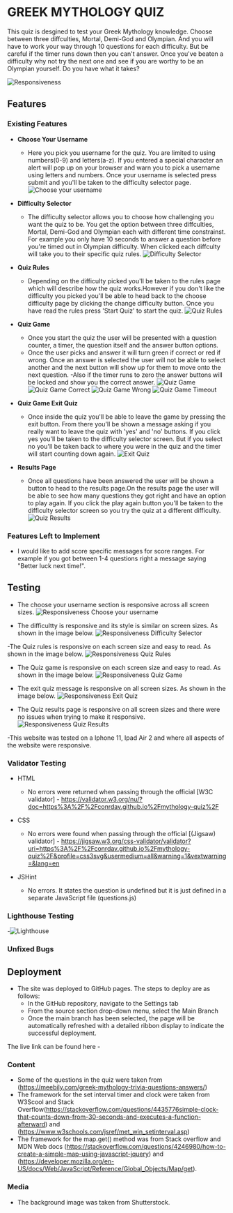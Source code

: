 # GREEK MYTHOLOGY QUIZ

This quiz is desgined to test your Greek Mythology knowledge. Choose between three diffculties, Mortal, Demi-God and Olympian. And you will have to work your way through 10 questions for each difficulty. But be careful if the timer runs down then you can't answer. Once you've beaten a difficulty why not try the next one and see if you are worthy to be an Olympian yourself. Do you have what it takes?

![Responsiveness](/assets/images/responsive-display.webp)

## Features

### Existing Features

- __Choose Your Username__

    - Here you pick you username for the quiz. You are limited to using numbers(0-9) and letters(a-z). If you entered a special character an alert will pop up on your browser and warn you to pick a username using letters and numbers. Once your username is selected press submit and you'll be taken to the difficulty selector page.
    ![Choose your username](/assets/images/create-username-page.webp)

- __Difficulty Selector__

    - The difficulty selector allows you to choose how challenging you want the quiz to be. You get the option between three diffculties, Mortal, Demi-God and Olympian each with different time constrainst. For example you only have 10 seconds to answer a question before you're timed out in Olympian difficulty. When clicked each diffculty will take you to their specific quiz rules.
    ![Difficulty Selector](/assets/images/difficulty-selector-page.webp)

- __Quiz Rules__

  - Depending on the difficulty picked you'll be taken to the rules page which will describe how the quiz works.However if you don't like the difficulty you picked you'll be able to head back to the choose difficulty page by clicking the change difficulty button. Once you have read the rules press 'Start Quiz' to start the quiz.
  ![Quiz Rules](/assets/images/rules-page.webp)

- __Quiz Game__ 

  - Once you start the quiz the user will be presented with a question counter, a timer, the question itself and the answer button options.
  - Once the user picks and answer it will turn green if correct or red if wrong. Once an answer is selected the user will not be able to select another and the next button will show up for them to move onto the next question.
  -Also if the timer runs to zero the answer buttons will be locked and show you the correct answer.
  ![Quiz Game](/assets/images/quiz-game.webp)
  ![Quiz Game Correct](/assets/images/quiz-game-correct-answer.webp)
  ![Quiz Game Wrong](/assets/images/quiz-game-wrong-answer.webp)
  ![Quiz Game Timeout](/assets/images/quiz-game-timeout.webp)

- __Quiz Game Exit Quiz__ 

  - Once inside the quiz you'll be able to leave the game by pressing the exit button. From there you'll be shown a message asking if you really want to leave the quiz with 'yes' and 'no' buttons. If you click yes you'll be taken to the difficulty selector screen. But if you select no you'll be taken back to where you were in the quiz and the timer will start counting down again.
  ![Exit Quiz](/assets/images/quiz-game-exit.webp)

- __Results Page__

  - Once all questions have been answered the user will be shown a button to head to the results page.On the results page the user will be able to see how many questions they got right and have an option to play again. If you click the play again button you'll be taken to the difficulty selector screen so you try the quiz at a different difficulty.
  ![Quiz Results](/assets/images/quiz-game-results.webp)

 ### Features Left to Implement
 
 - I would like to add score specific messages for score ranges. For example if you got between 1-4 questions right a message saying "Better luck next time!".


## Testing 

- The choose your username section is responsive across all screen sizes.
![Responsiveness Choose your username](/assets/images/responsive-display.webp)

- The difficultty is responsive and its style is similar on screen sizes. As shown in the image below.
![Responsiveness Difficulty Selector](/assets/images/responsive-difficulty-selector.webp)

-The Quiz rules is responsive on each screen size and easy to read. As shown in the image below.
![Responsiveness Quiz Rules](/assets/images/responsive-rules.webp)

- The Quiz game is responsive on each screen size and easy to read. As shown in the image below.
![Responsiveness Quiz Game](/assets/images/responsive-quiz-game.webp)

- The exit quiz message is responsive on all screen sizes. As shown in the image below.
![Responsiveness Exit Quiz](/assets/images/responsive-exit.webp)

- The Quiz results page is responsive on all screen sizes and there were no issues when trying to make it responsive.
![Responsiveness Quiz Results](/assets/images/responsive-results.webp)

-This website was tested on a Iphone 11, Ipad Air 2 and  where all aspects of the website were responsive.


### Validator Testing 

- HTML
  - No errors were returned when passing through the official [W3C validator] - https://validator.w3.org/nu/?doc=https%3A%2F%2Fconrdav.github.io%2Fmythology-quiz%2F

- CSS
  - No errors were found when passing through the official [(Jigsaw) validator] - https://jigsaw.w3.org/css-validator/validator?uri=https%3A%2F%2Fconrdav.github.io%2Fmythology-quiz%2F&profile=css3svg&usermedium=all&warning=1&vextwarning=&lang=en

- JSHint
  - No errors. It states the question is undefined but it is just defined in a separate JavaScript file (questions.js)

### Lighthouse Testing
-![Lighthouse](/assets/images/lighthouse.webp)

### Unfixed Bugs


## Deployment

- The site was deployed to GitHub pages. The steps to deploy are as follows: 
  - In the GitHub repository, navigate to the Settings tab 
  - From the source section drop-down menu, select the Main Branch
  - Once the main branch has been selected, the page will be automatically refreshed with a detailed ribbon display to indicate the successful deployment. 

The live link can be found here - 

### Content 
- Some of the questions in the quiz were taken from (https://meebily.com/greek-mythology-trivia-questions-answers/)
- The framework for the set interval timer and clock were taken from W3Scool and Stack Overflow(https://stackoverflow.com/questions/4435776simple-clock-that-counts-down-from-30-seconds-and-executes-a-function-afterward) and (https://www.w3schools.com/jsref/met_win_setinterval.asp)
- The framework for the map.get() method was from Stack overflow and MDN Web docs (https://stackoverflow.com/questions/4246980/how-to-create-a-simple-map-using-javascript-jquery) and (https://developer.mozilla.org/en-US/docs/Web/JavaScript/Reference/Global_Objects/Map/get).


### Media
- The background image was taken from Shutterstock.



